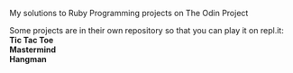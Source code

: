 My solutions to Ruby Programming projects on The Odin Project  
  
Some projects are in their own repository so that you can play it on repl.it:  
**Tic Tac Toe**  
**Mastermind**  
**Hangman**  

